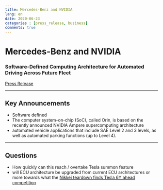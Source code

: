 ```yaml
---
title: Mercedes-Benz and NVIDIA
lang: en
date: 2020-06-23
categories : [press_release, business]
comments: true
---
```


# Mercedes-Benz and NVIDIA
### Software-Defined Computing Architecture for Automated Driving Across Future Fleet

[Press Release](https://www.daimler.com/innovation/product-innovation/autonomous-driving/mercedes-benz-and-nvidia-plan-cooperation.html)

---

## Key Announcements

* Software defined 
* The computer system-on-chip (SoC), called Orin, is based on the recently announced NVIDIA Ampere supercomputing architecture
* automated vehicle applications that include SAE Level 2 and 3 levels, as well as automated parking functions (up to Level 4).

---

## Questions

* How quickly can this reach / overtake Tesla summon feature
* will ECU architecture be upgraded from current ECU architectures or more towards what the [Nikkei teardown finds Tesla 6Y ahead competition](https://matt-chv.github.io/embedded-analog-intelligence/business/2020/02/17/tesla-teardown.html)
